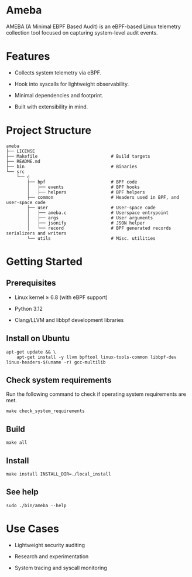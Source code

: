 # Ameba
AMEBA (A Minimal EBPF Based Audit) is an eBPF-based Linux telemetry collection tool focused on capturing system-level audit events.


# Features
* Collects system telemetry via eBPF.

* Hook into syscalls for lightweight observability.

* Minimal dependencies and footprint.

* Built with extensibility in mind.


# Project Structure
```
ameba
├── LICENSE
├── Makefile                            # Build targets
├── README.md
├── bin                                 # Binaries
└── src
    └── c
        ├── bpf                         # BPF code
        │   ├── events                  # BPF hooks
        │   ├── helpers                 # BPF helpers
        ├── common                      # Headers used in BPF, and user-space code
        ├── user                        # User-space code
        │   ├── ameba.c                 # Userspace entrypoint
        │   ├── args                    # User arguments
        │   ├── jsonify                 # JSON helper
        │   └── record                  # BPF generated records serializers and writers
        └── utils                       # Misc. utilities
```

# Getting Started

## Prerequisites

* Linux kernel ≥ 6.8 (with eBPF support)

* Python 3.12

* Clang/LLVM and libbpf development libraries

## Install on Ubuntu

```
apt-get update && \
    apt-get install -y llvm bpftool linux-tools-common libbpf-dev linux-headers-$(uname -r) gcc-multilib
```

## Check system requirements
Run the following command to check if operating system requirements are met.
```
make check_system_requirements
```

## Build

```
make all
```

## Install

```
make install INSTALL_DIR=./local_install
```

## See help

```
sudo ./bin/ameba --help
```

# Use Cases

* Lightweight security auditing

* Research and experimentation

* System tracing and syscall monitoring